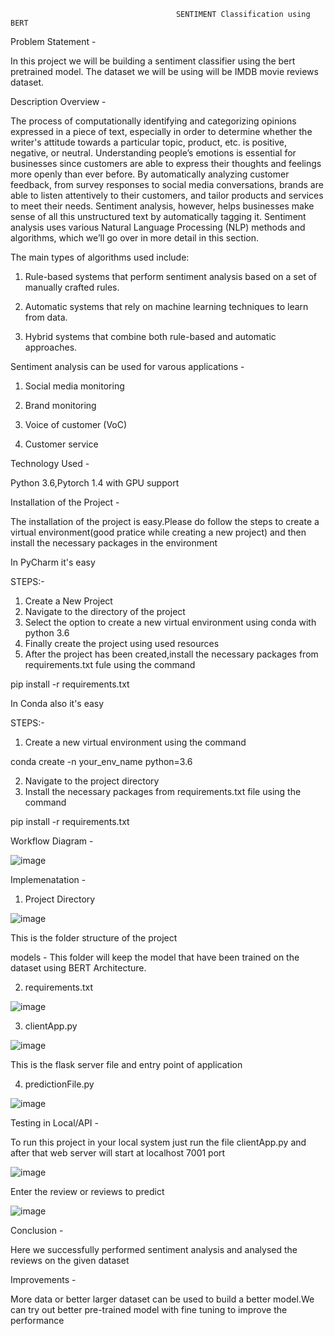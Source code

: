                                          SENTIMENT Classification using BERT
 
 Problem Statement -
 
 In this project we will be building a sentiment classifier using the bert pretrained model. The dataset we will be using will be IMDB movie reviews dataset.
 
 Description Overview -
 
The process of computationally identifying and categorizing opinions expressed in a piece of text, especially in order to determine whether the writer's attitude towards a particular topic, product, etc. is positive, negative, or neutral. Understanding people’s emotions is essential for businesses since customers are able to express their thoughts and feelings more openly than ever before. By automatically analyzing customer feedback, from survey responses to social media conversations, brands are able to listen attentively to their customers, and tailor products and services to meet their needs.
Sentiment analysis, however, helps businesses make sense of all this unstructured text by automatically tagging it. Sentiment analysis uses various Natural Language Processing (NLP) methods and algorithms, which we’ll go over in more detail in this section.

The main types of algorithms used include:

1. Rule-based systems that perform sentiment analysis based on a set of manually crafted rules.

2. Automatic systems that rely on machine learning techniques to learn from data.

3. Hybrid systems that combine both rule-based and automatic approaches.

Sentiment analysis can be used for varous applications -
1. Social media monitoring

2. Brand monitoring

3. Voice of customer (VoC)

4. Customer service
 
 
 Technology Used -
 
 Python 3.6,Pytorch 1.4 with GPU support 
 
 Installation of the Project -
 
 The installation of the project is easy.Please do follow the steps to create a virtual environment(good pratice while creating a new project) and then install the    necessary packages in the environment
 
 In PyCharm it's easy
 
 STEPS:-
 1. Create a New Project 
 2. Navigate to the directory of the project
 3. Select the option to create a new virtual environment using conda with python 3.6
 4. Finally create the project using used resources
 5. After the project has been created,install the necessary packages from requirements.txt fule using the command
 
 pip install -r requirements.txt
 
 In Conda also it's easy
 
 STEPS:-
 1. Create a new virtual environment using the command 
 
 conda create -n your_env_name python=3.6
 
 2. Navigate to the project directory
 3. Install the necessary packages from requirements.txt file using the command 
 
 pip install -r requirements.txt
 
 Workflow Diagram -
 
 ![image](https://user-images.githubusercontent.com/61505882/172435600-4c66b841-d550-411e-bee9-065f97ccfff3.png)

Implemenatation -

1. Project Directory

![image](https://user-images.githubusercontent.com/61505882/172437470-8b2bf08d-c7a0-4d4c-9e5f-53f607a61f5f.png)

This is the folder structure of the project

models - This folder will keep the model that have been trained on the dataset using BERT Architecture.

2. requirements.txt

![image](https://user-images.githubusercontent.com/61505882/172438021-1afcaa7f-e206-4d3c-ab5f-a16b55b48d2f.png)

3. clientApp.py

![image](https://user-images.githubusercontent.com/61505882/172438292-915259d9-e22d-4d03-9cd3-ef8decff8884.png)

This is the flask server file and entry point of application

4. predictionFile.py

![image](https://user-images.githubusercontent.com/61505882/172438802-72f4adb5-8c30-4294-93be-6fed6c07019c.png)

Testing in Local/API - 

To run this project in your local system just run the file clientApp.py and after that web server will start at localhost 7001 port

![image](https://user-images.githubusercontent.com/61505882/172439360-d7e7d3a9-cd8e-4355-aa64-77562f4b2d27.png)

Enter the review or reviews to predict

![image](https://user-images.githubusercontent.com/61505882/172440269-5031d363-aefa-4552-9fe3-589b4be9dfea.png)

Conclusion -

Here we successfully performed sentiment analysis and analysed the reviews on the given dataset

Improvements -

More data or better larger dataset can be used to build a better model.We can try out better pre-trained model with fine tuning to improve the performance










